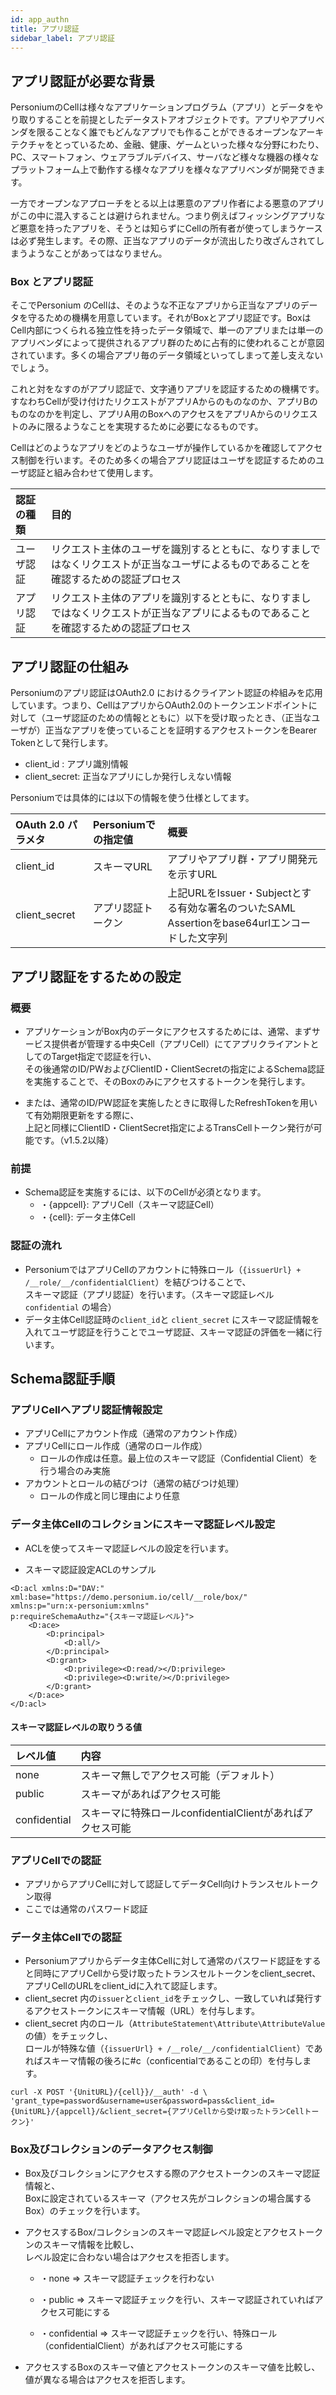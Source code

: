 ```yaml
---
id: app_authn
title: アプリ認証
sidebar_label: アプリ認証
---
```

## アプリ認証が必要な背景

PersoniumのCellは様々なアプリケーションプログラム（アプリ）とデータをやり取りすることを前提としたデータストアオブジェクトです。アプリやアプリベンダを限ることなく誰でもどんなアプリでも作ることができるオープンなアーキテクチャをとっているため、金融、健康、ゲームといった様々な分野にわたり、PC、スマートフォン、ウェアラブルデバイス、サーバなど様々な機器の様々なプラットフォーム上で動作する様々なアプリを様々なアプリベンダが開発できます。

一方でオープンなアプローチをとる以上は悪意のアプリ作者による悪意のアプリがこの中に混入することは避けられません。つまり例えばフィッシングアプリなど悪意を持ったアプリを、そうとは知らずにCellの所有者が使ってしまうケースは必ず発生します。その際、正当なアプリのデータが流出したり改ざんされてしまうようなことがあってはなりません。

### Box とアプリ認証
そこでPersonium のCellは、そのような不正なアプリから正当なアプリのデータを守るための機構を用意しています。それがBoxとアプリ認証です。BoxはCell内部につくられる独立性を持ったデータ領域で、単一のアプリまたは単一のアプリベンダによって提供されるアプリ群のために占有的に使われることが意図されています。多くの場合アプリ毎のデータ領域といってしまって差し支えないでしょう。

これと対をなすのがアプリ認証で、文字通りアプリを認証するための機構です。すなわちCellが受け付けたリクエストがアプリAからのものなのか、アプリBのものなのかを判定し、アプリA用のBoxへのアクセスをアプリAからのリクエストのみに限るようなことを実現するために必要になるものです。

Cellはどのようなアプリをどのようなユーザが操作しているかを確認してアクセス制御を行います。そのため多くの場合アプリ認証はユーザを認証するためのユーザ認証と組み合わせて使用します。

|認証の種類|目的|
|:--|:--|
|ユーザ認証|リクエスト主体のユーザを識別するとともに、なりすましではなくリクエストが正当なユーザによるものであることを確認するための認証プロセス|
|アプリ認証|リクエスト主体のアプリを識別するとともに、なりすましではなくリクエストが正当なアプリによるものであることを確認するための認証プロセス|

## アプリ認証の仕組み

Personiumのアプリ認証はOAuth2.0 におけるクライアント認証の枠組みを応用しています。つまり、CellはアプリからOAuth2.0のトークンエンドポイントに対して（ユーザ認証のための情報とともに）以下を受け取ったとき、（正当なユーザが）正当なアプリを使っていることを証明するアクセストークンをBearer Tokenとして発行します。

* client_id : アプリ識別情報
* client_secret: 正当なアプリにしか発行しえない情報

Personiumでは具体的には以下の情報を使う仕様としてます。

|OAuth 2.0 パラメタ|Personiumでの指定値|概要|
|:--|:--|:--|
|client_id|スキーマURL|アプリやアプリ群・アプリ開発元を示すURL|
|client_secret|アプリ認証トークン|上記URLをIssuer・Subjectとする有効な署名のついたSAML Assertionをbase64urlエンコードした文字列|




## アプリ認証をするための設定
### 概要
* アプリケーションがBox内のデータにアクセスするためには、通常、まずサービス提供者が管理する中央Cell（アプリCell）にてアプリクライアントとしてのTarget指定で認証を行い、<br>
その後通常のID/PWおよびClientID・ClientSecretの指定によるSchema認証を実施することで、そのBoxのみにアクセスするトークンを発行します。

* または、通常のID/PW認証を実施したときに取得したRefreshTokenを用いて有効期限更新をする際に、<br>上記と同様にClientID・ClientSecret指定によるTransCellトークン発行が可能です。（v1.5.2以降）

### 前提
* Schema認証を実施するには、以下のCellが必須となります。<br>
	* ・{appcell}: アプリCell（スキーマ認証Cell）
	* ・{cell}: データ主体Cell

### 認証の流れ
* PersoniumではアプリCellのアカウントに特殊ロール（`{issuerUrl} + /__role/__/confidentialClient`）を結びつけることで、<br>スキーマ認証（アプリ認証）を行います。（スキーマ認証レベル `confidential` の場合）
* データ主体Cell認証時の`client_id`と `client_secret` にスキーマ認証情報を入れてユーザ認証を行うことでユーザ認証、スキーマ認証の評価を一緒に行います。

## Schema認証手順
### アプリCellへアプリ認証情報設定

* アプリCellにアカウント作成（通常のアカウント作成）
* アプリCellにロール作成（通常のロール作成）
	* ロールの作成は任意。最上位のスキーマ認証（Confidential Client）を行う場合のみ実施
* アカウントとロールの結びつけ（通常の結びつけ処理）
	* ロールの作成と同じ理由により任意

### データ主体Cellのコレクションにスキーマ認証レベル設定

* ACLを使ってスキーマ認証レベルの設定を行います。

* スキーマ認証設定ACLのサンプル

```
<D:acl xmlns:D="DAV:" xml:base="https://demo.personium.io/cell/__role/box/"
xmlns:p="urn:x-personium:xmlns"
p:requireSchemaAuthz="{スキーマ認証レベル}">
    <D:ace>
        <D:principal>
            <D:all/>
        </D:principal>
        <D:grant>
            <D:privilege><D:read/></D:privilege>
            <D:privilege><D:write/></D:privilege>
        </D:grant>
    </D:ace>
</D:acl>
```


#### スキーマ認証レベルの取りうる値

| レベル値     | 内容                                                       |
|:--|:--|
| none         | スキーマ無しでアクセス可能（デフォルト）                   |
| public       | スキーマがあればアクセス可能                               |
| confidential | スキーマに特殊ロールconfidentialClientがあればアクセス可能 |

### アプリCellでの認証

* アプリからアプリCellに対して認証してデータCell向けトランスセルトークン取得
* ここでは通常のパスワード認証

### データ主体Cellでの認証

* Personiumアプリからデータ主体Cellに対して通常のパスワード認証をすると同時にアプリCellから受け取ったトランスセルトークンをclient_secret、<br>アプリCellのURLをclient_idに入れて認証します。
* client_secret 内の`issuer`と`client_id`をチェックし、一致していれば発行するアクセストークンにスキーマ情報（URL）を付与します。
* client_secret 内のロール（`AttributeStatement\Attribute\AttributeValue`の値）をチェックし、<br>ロールが特殊な値（`{issuerUrl} + /__role/__/confidentialClient`）であればスキーマ情報の後ろに#c（conficentialであることの印）を付与します。


```
curl -X POST '{UnitURL}/{cell}}/__auth' -d \
'grant_type=password&username=user&password=pass&client_id={UnitURL}/{appcell}/&client_secret={アプリCellから受け取ったトランCellトークン}'
```

### Box及びコレクションのデータアクセス制御

* Box及びコレクションにアクセスする際のアクセストークンのスキーマ認証情報と、<br>Boxに設定されているスキーマ（アクセス先がコレクションの場合属するBox）のチェックを行います。

* アクセスするBox/コレクションのスキーマ認証レベル設定とアクセストークンのスキーマ情報を比較し、<br>レベル設定に合わない場合はアクセスを拒否します。

	* ・none => スキーマ認証チェックを行わない

	* ・public => スキーマ認証チェックを行い、スキーマ認証されていればアクセス可能にする

	* ・confidential => スキーマ認証チェックを行い、特殊ロール（confidentialClient）があればアクセス可能にする

* アクセスするBoxのスキーマ値とアクセストークンのスキーマ値を比較し、値が異なる場合はアクセスを拒否します。
